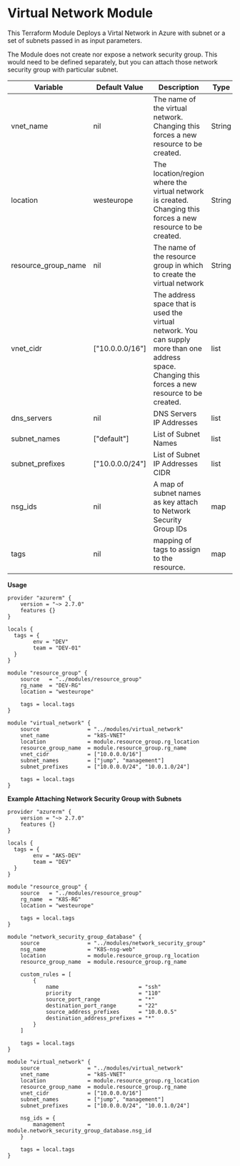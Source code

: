 # Virtual Network Module
This Terraform Module Deploys a Virtal Network in Azure with subnet or a set of subnets passed in as input parameters.

The Module does not create nor expose a network security group. This would need to be defined separately, but you can attach those network security group with particular subnet.

|Variable|Default Value|Description|Type|
|---|---|---|---|
|vnet_name|nil|The name of the virtual network. Changing this forces a new resource to be created.|String|
|location|westeurope|The location/region where the virtual network is created. Changing this forces a new resource to be created.|String|
|resource_group_name|nil|The name of the resource group in which to create the virtual network|String|
|vnet_cidr|["10.0.0.0/16"]|The address space that is used the virtual network. You can supply more than one address space. Changing this forces a new resource to be created.|list|
|dns_servers|nil|DNS Servers IP Addresses|list|
|subnet_names|["default"]|List of Subnet Names|list|
|subnet_prefixes|["10.0.0.0/24"]|List of Subnet IP Addresses CIDR|list|
|nsg_ids|nil|A map of subnet names as key attach to Network Security Group IDs|map|
|tags|nil| mapping of tags to assign to the resource.|map|

**Usage**
```
provider "azurerm" {
    version = "~> 2.7.0"
    features {}
}

locals {
  tags = {
        env = "DEV"
        team = "DEV-01"
  }
}

module "resource_group" {
    source   = "../modules/resource_group"
    rg_name  = "DEV-RG"
    location = "westeurope"
   
    tags = local.tags
}

module "virtual_network" {
    source               = "../modules/virtual_network"
    vnet_name            = "k8S-VNET"
    location             = module.resource_group.rg_location
    resource_group_name  = module.resource_group.rg_name
    vnet_cidr            = ["10.0.0.0/16"]
    subnet_names         = ["jump", "management"]
    subnet_prefixes      = ["10.0.0.0/24", "10.0.1.0/24"]

    tags = local.tags
}
```
**Example Attaching Network Security Group with Subnets**
```
provider "azurerm" {
    version = "~> 2.7.0"
    features {}
}

locals {
  tags = {
        env = "AKS-DEV"
        team = "DEV"
  }
}

module "resource_group" {
    source   = "../modules/resource_group"
    rg_name  = "K8S-RG"
    location = "westeurope"
   
    tags = local.tags
}

module "network_security_group_database" {
    source               = "../modules/network_security_group"
    nsg_name             = "K8S-nsg-web"
    location             = module.resource_group.rg_location
    resource_group_name  = module.resource_group.rg_name

    custom_rules = [
        {
            name                         = "ssh"
            priority                     = "110"
            source_port_range            = "*"
            destination_port_range       = "22"
            source_address_prefixes      = "10.0.0.5"
            destination_address_prefixes = "*"
        }
    ]

    tags = local.tags
}

module "virtual_network" {
    source               = "../modules/virtual_network"
    vnet_name            = "k8S-VNET"
    location             = module.resource_group.rg_location
    resource_group_name  = module.resource_group.rg_name
    vnet_cidr            = ["10.0.0.0/16"]
    subnet_names         = ["jump", "management"]
    subnet_prefixes      = ["10.0.0.0/24", "10.0.1.0/24"]

    nsg_ids = {
        management       = module.network_security_group_database.nsg_id
    }

    tags = local.tags
}
```
